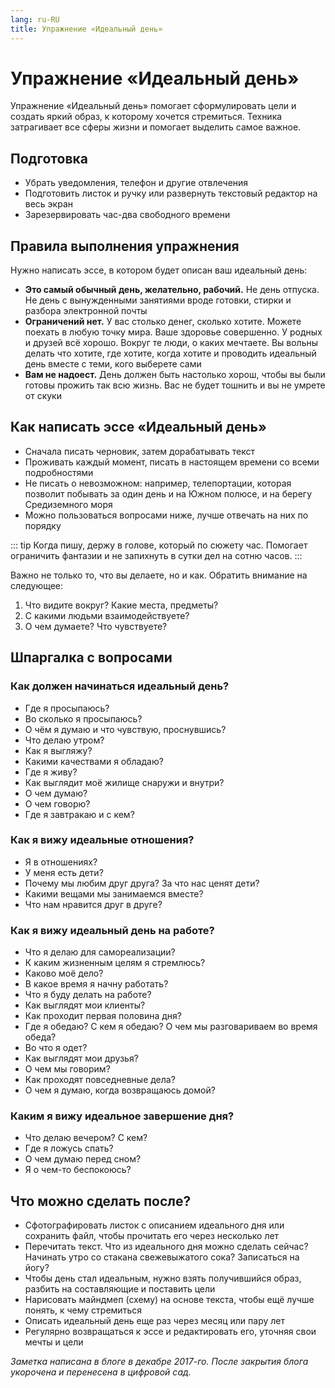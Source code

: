 ```yaml
---
lang: ru-RU 
title: Упражнение «Идеальный день»
---
```

# Упражнение «Идеальный день»

Упражнение «Идеальный день» помогает сформулировать цели и создать яркий образ, к которому хочется стремиться. Техника затрагивает все сферы жизни и помогает выделить самое важное.

## Подготовка

- Убрать уведомления, телефон и другие отвлечения
- Подготовить листок и ручку или развернуть текстовый редактор на весь экран
- Зарезервировать час-два свободного времени

## Правила выполнения упражнения

Нужно написать эссе, в котором будет описан ваш идеальный день:
- **Это самый обычный день, желательно, рабочий.** Не день отпуска. Не день с вынужденными занятиями вроде готовки, стирки и разбора электронной почты
- **Ограничений нет.** У вас столько денег, сколько хотите. Можете поехать в любую точку мира. Ваше здоровье совершенно. У родных и друзей всё хорошо. Вокруг те люди, о каких мечтаете. Вы вольны делать что хотите, где хотите, когда хотите и проводить идеальный день вместе с теми, кого выберете сами
- **Вам не надоест.** День должен быть настолько хорош, чтобы вы были готовы прожить так всю жизнь. Вас не будет тошнить и вы не умрете от скуки

## Как написать эссе «Идеальный день»
- Сначала писать черновик, затем дорабатывать текст
- Проживать каждый момент, писать в настоящем времени со всеми подробностями
- Не писать о невозможном: например, телепортации, которая позволит побывать за один день и на Южном полюсе, и на берегу Средиземного моря
- Можно пользоваться вопросами ниже, лучше отвечать на них по порядку

::: tip
Когда пишу, держу в голове, который по сюжету час. Помогает ограничить фантазии и не запихнуть в сутки дел на сотню часов.
:::

Важно не только то, что вы делаете, но и как. Обратить внимание на следующее:
1. Что видите вокруг? Какие места, предметы?
1. С какими людьми взаимодействуете?
1. О чем думаете? Что чувствуете?

## Шпаргалка с вопросами

### Как должен начинаться идеальный день?
- Где я просыпаюсь?
- Во сколько я просыпаюсь?
- О чём я думаю и что чувствую, проснувшись?
- Что делаю утром?
- Как я выгляжу?
- Какими качествами я обладаю?
- Где я живу?
- Как выглядит моё жилище снаружи и внутри?
- О чем думаю?
- О чем говорю?
- Где я завтракаю и с кем?

### Как я вижу идеальные отношения?
- Я в отношениях?
- У меня есть дети?
- Почему мы любим друг друга? За что нас ценят дети?
- Какими вещами мы занимаемся вместе?
- Что нам нравится друг в друге?

### Как я вижу идеальный день на работе?
- Что я делаю для самореализации?
- К каким жизненным целям я стремлюсь?
- Каково моё дело?
- В какое время я начну работать?
- Что я буду делать на работе?
- Как выглядят мои клиенты?
- Как проходит первая половина дня?
- Где я обедаю? С кем я обедаю? О чем мы разговариваем во время обеда?
- Во что я одет?
- Как выглядят мои друзья?
- О чем мы говорим?
- Как проходят повседневные дела?
- О чем я думаю, когда возвращаюсь домой?

### Каким я вижу идеальное завершение дня?
- Что делаю вечером? С кем?
- Где я ложусь спать?
- О чем думаю перед сном?
- Я о чем-то беспокоюсь?

## Что можно сделать после?
- Сфотографировать листок с описанием идеального дня или сохранить файл, чтобы прочитать его через несколько лет
- Перечитать текст. Что из идеального дня можно сделать сейчас? Начинать утро со стакана свежевыжатого сока? Записаться на йогу?
- Чтобы день стал идеальным, нужно взять получившийся образ, разбить на составляющие и поставить цели
- Нарисовать майндмеп (схему) на основе текста, чтобы ещё лучше понять, к чему стремиться
- Описать идеальный день еще раз через месяц или пару лет
- Регулярно возвращаться к эссе и редактировать его, уточняя свои мечты и цели

_Заметка написана в блоге в декабре 2017-го. После закрытия блога укорочена и перенесена в цифровой сад._
